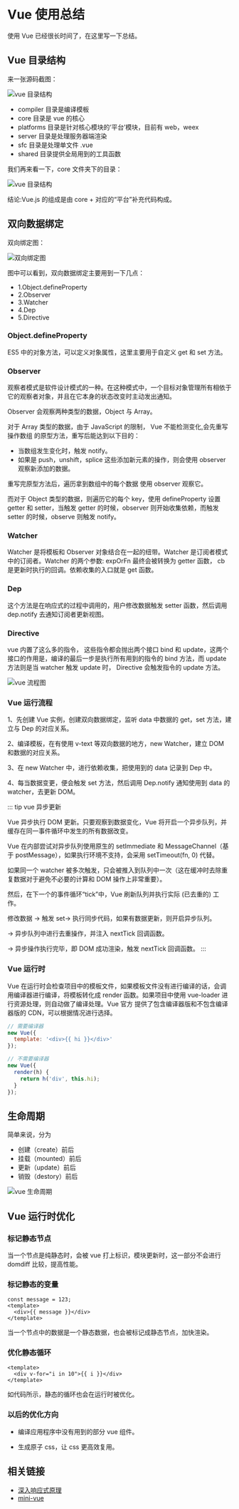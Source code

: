 # Vue 使用总结

使用 Vue 已经很长时间了，在这里写一下总结。

## Vue 目录结构

来一张源码截图：

![vue 目录结构](/blog/vue-dir.png)

- compiler 目录是编译模板
- core 目录是 vue 的核心
- platforms 目录是针对核心模块的‘平台’模块，目前有 web，weex
- server 目录是处理服务器端渲染
- sfc 目录是处理单文件 .vue
- shared 目录提供全局用到的工具函数

我们再来看一下，core 文件夹下的目录：

![vue 目录结构](/blog/vue-platforms.png)

结论:Vue.js 的组成是由 core + 对应的“平台”补充代码构成。

## 双向数据绑定

双向绑定图：

![双向绑定图](/blog/vue-mvvm.png)

图中可以看到，双向数据绑定主要用到一下几点：

- 1.Object.defineProperty
- 2.Observer
- 3.Watcher
- 4.Dep
- 5.Directive

### Object.defineProperty

ES5 中的对象方法，可以定义对象属性，这里主要用于自定义 get 和 set 方法。

### Observer

观察者模式是软件设计模式的一种。在这种模式中，一个目标对象管理所有相依于它的观察者对象，并且在它本身的状态改变时主动发出通知。

Observer 会观察两种类型的数据，Object 与 Array。

对于 Array 类型的数据，由于 JavaScript 的限制， Vue 不能检测变化,会先重写操作数组 的原型方法，重写后能达到以下目的：

- 当数组发生变化时，触发 notify。
- 如果是 push，unshift，splice 这些添加新元素的操作，则会使用 observer 观察新添加的数据。

重写完原型方法后，遍历拿到数组中的每个数据 使用 observer 观察它。

而对于 Object 类型的数据，则遍历它的每个 key，使用 defineProperty 设置 getter 和 setter，当触发 getter 的时候，observer 则开始收集依赖，而触发 setter 的时候，observe 则触发 notify。

### Watcher

Watcher 是将模板和 Observer 对象结合在一起的纽带。Watcher 是订阅者模式中的订阅者。Watcher 的两个参数: expOrFn 最终会被转换为 getter 函数， cb 是更新时执行的回调。依赖收集的入口就是 get 函数。

### Dep

这个方法是在响应式的过程中调用的，用户修改数据触发 setter 函数，然后调用 dep.notify 去通知订阅者更新视图。

### Directive

vue 内置了这么多的指令， 这些指令都会抛出两个接口 bind 和 update，这两个接口的作用是，编译的最后一步是执行所有用到的指令的 bind 方法，而 update 方法则是当 watcher 触发 update 时， Directive 会触发指令的 update 方法。

![vue 流程图](/blog/vue-flow.png)

### Vue 运行流程

1、先创建 Vue 实例，创建双向数据绑定，监听 data 中数据的 get，set 方法，建立与 Dep 的对应关系。

2、编译模板，在有使用 v-text 等双向数据的地方，new Watcher，建立 DOM 和数据的对应关系。

3、在 new Watcher 中，进行依赖收集，把使用到的 data 记录到 Dep 中。

4、每当数据变更，便会触发 set 方法，然后调用 Dep.notify 通知使用到 data 的 watcher，去更新 DOM。

::: tip vue 异步更新

Vue 异步执行 DOM 更新。只要观察到数据变化，Vue 将开启一个异步队列，并缓存在同一事件循环中发生的所有数据改变。

Vue 在内部尝试对异步队列使用原生的 setImmediate 和 MessageChannel（基于 postMessage），如果执行环境不支持，会采用 setTimeout(fn, 0) 代替。

如果同一个 watcher 被多次触发，只会被推入到队列中一次（这在缓冲时去除重复数据对于避免不必要的计算和 DOM 操作上非常重要）。

然后，在下一个的事件循环“tick”中，Vue 刷新队列并执行实际 (已去重的) 工作。

修改数据 -> 触发 set-> 执行同步代码，如果有数据更新，则开启异步队列。

-> 异步队列中进行去重操作，并注入 nextTick 回调函数。

-> 异步操作执行完毕，即 DOM 成功渲染，触发 nextTick 回调函数。
:::

### Vue 运行时

Vue 在运行时会检查项目中的模板文件，如果模板文件没有进行编译的话，会调用编译器进行编译，将模板转化成 render 函数。如果项目中使用 vue-loader 进行资源处理，则自动做了编译处理。Vue 官方 提供了包含编译器版和不包含编译器版的 CDN，可以根据情况进行选择。

```js
// 需要编译器
new Vue({
  template: '<div>{{ hi }}</div>'
});

// 不需要编译器
new Vue({
  render(h) {
    return h('div', this.hi);
  }
});
```

## 生命周期

简单来说，分为

- 创建（create）前后
- 挂载（mounted）前后
- 更新（update）前后
- 销毁（destory）前后

![vue 生命周期](https://cn.vuejs.org/images/lifecycle.png)

## Vue 运行时优化

### 标记静态节点

当一个节点是纯静态时，会被 vue 打上标识，模块更新时，这一部分不会进行 domdiff 比较，提高性能。

### 标记静态的变量

```vue
const message = 123;
<template>
  <div>{{ message }}</div>
</template>
```

当一个节点中的数据是一个静态数据，也会被标记成静态节点，加快渲染。

### 优化静态循环

```vue
<template>
  <div v-for="i in 10">{{ i }}</div>
</template>
```

如代码所示，静态的循环也会在运行时被优化。

### 以后的优化方向

- 编译应用程序中没有用到的部分 vue 组件。

- 生成原子 css，让 css 更高效复用。

## 相关链接

- [深入响应式原理](https://cn.vuejs.org/v2/guide/reactivity.html)
- [mini-vue](https://github.com/yhlben/mini-vue)
